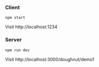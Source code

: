 ### Client
```
npm start
```
Visit http://localhost:1234

### Server
```
npm run dev
```
Visit http://localhost:3000/doughnut/demo1
